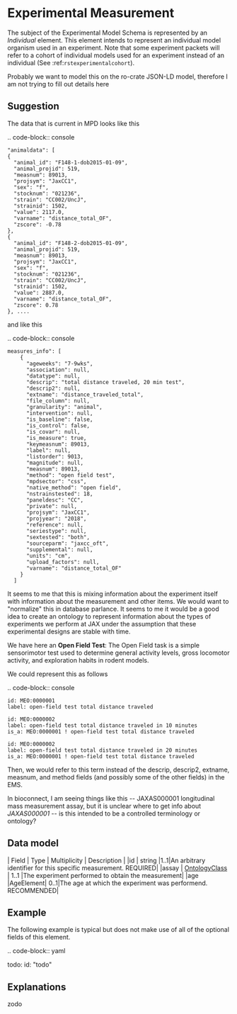 # Experimental Measurement


The subject of the Experimental Model Schema is represented by an *Individual* element.
This element intends to represent an individual model organism used in an experiment.
Note that some experiment packets will refer to a cohort of individual models used
for an experiment instead of an individual (See :ref:`rstexperimentalcohort`).

Probably we want to model this on the ro-crate JSON-LD model, therefore I am not trying to fill out details here


## Suggestion


The data that is current in MPD looks like this

.. code-block:: console

    "animaldata": [
    {
      "animal_id": "F148-1-dob2015-01-09",
      "animal_projid": 519,
      "measnum": 89013,
      "projsym": "JaxCC1",
      "sex": "f",
      "stocknum": "021236",
      "strain": "CC002/UncJ",
      "strainid": 1502,
      "value": 2117.0,
      "varname": "distance_total_OF",
      "zscore": -0.78
    },
    {
      "animal_id": "F148-2-dob2015-01-09",
      "animal_projid": 519,
      "measnum": 89013,
      "projsym": "JaxCC1",
      "sex": "f",
      "stocknum": "021236",
      "strain": "CC002/UncJ",
      "strainid": 1502,
      "value": 2887.0,
      "varname": "distance_total_OF",
      "zscore": 0.78
    }, ....

and like this

.. code-block:: console

    measures_info": [
        {
          "ageweeks": "7-9wks",
          "association": null,
          "datatype": null,
          "descrip": "total distance traveled, 20 min test",
          "descrip2": null,
          "extname": "distance_traveled_total",
          "file_column": null,
          "granularity": "animal",
          "intervention": null,
          "is_baseline": false,
          "is_control": false,
          "is_covar": null,
          "is_measure": true,
          "keymeasnum": 89013,
          "label": null,
          "listorder": 9013,
          "magnitude": null,
          "measnum": 89013,
          "method": "open field test",
          "mpdsector": "css",
          "native_method": "open field",
          "nstrainstested": 18,
          "paneldesc": "CC",
          "private": null,
          "projsym": "JaxCC1",
          "projyear": "2018",
          "reference": null,
          "seriestype": null,
          "sextested": "both",
          "sourceparm": "jaxcc_oft",
          "supplemental": null,
          "units": "cm",
          "upload_factors": null,
          "varname": "distance_total_OF"
        }
      ]

It seems to me that this is mixing information about the experiment itself with information about the measurement
and other items. We would want to "normalize" this in database parlance. It seems to me it would be a good idea
to create an ontology to represent information about the types of experiments we perform at JAX under the assumption
that these experimental designs are stable with time.

We have here an **Open Field Test**: The Open Field task is a simple sensorimotor test used to determine general activity
levels, gross locomotor activity, and exploration habits in rodent models.

We could represent this as follows

.. code-block:: console

    id: MEO:0000001
    label: open-field test total distance traveled

    id: MEO:0000002
    label: open-field test total distance traveled in 10 minutes
    is_a: MEO:0000001 ! open-field test total distance traveled

    id: MEO:0000002
    label: open-field test total distance traveled in 20 minutes
    is_a: MEO:0000001 ! open-field test total distance traveled

Then, we would refer to this term instead of the  descrip, descrip2, extname, measnum, and method fields (and possibly some of the
other fields) in the EMS.

In bioconnect, I am seeing things like this -- JAXAS000001
longitudinal mass measurement assay, but it is unclear where to get info about *JAXAS000001* -- is this intended to
be a controlled terminology or ontology?

## Data model


| Field | Type | Multiplicity |  Description |
|id | string |1..1|An arbitrary identifier for this specific measurement. REQUIRED|
|assay | [OntologyClass](ems/ontologyclass.md) | 1..1 |The experiment performed to obtain the measurement|
|age |AgeElement| 0..1|The age at which the experiment was performend. RECOMMENDED|


## Example


The following example is typical but does not make use of all of the optional fields of this element.

.. code-block:: yaml

  todo:
    id: "todo"


## Explanations

zodo

